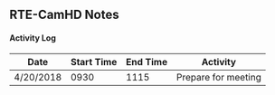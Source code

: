 ## RTE-CamHD Notes

#### Activity Log

|Date       | Start Time | End Time | Activity                                  |
|-----------|------------|----------|-------------------------------------------|
| 4/20/2018 | 0930       | 1115     | Prepare for meeting                       |


